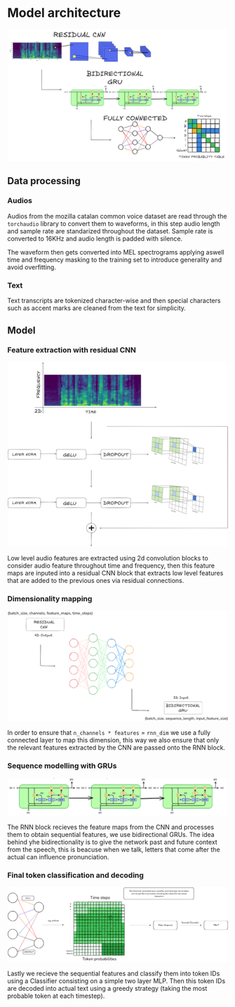 # Model architecture

![image](../resources/model.png)

## Data processing

### Audios
Audios from the mozilla catalan common voice dataset are read through the `torchaudio` library to convert them to waveforms, in this step audio length and sample rate are standarized throughout the dataset. Sample rate is converted to 16KHz and audio length is padded with silence.

The waveform then gets converted into MEL spectrograms applying aswell time and frequency masking to the training set to introduce generality and avoid overfitting.

### Text
Text transcripts are tokenized character-wise and then special characters such as accent marks are cleaned from the text for simplicity.


## Model

### Feature extraction with residual CNN

![image](../resources/CNN.png)

Low level audio features are extracted using 2d convolution blocks to consider audio feature throughout time and frequency, then this feature maps are inputed into a residual CNN block that extracts low level features that are added to the previous ones via residual connections.

### Dimensionality mapping

![image](../resources/Linear.png)

In order to ensure that `n_channels * features` = `rnn_dim` we use a fully connected layer to map this dimension, this way we also ensure that only the relevant features extracted by the CNN are passed onto the RNN block. 

### Sequence modelling with GRUs

![image](../resources/RNN.png)

The RNN block recieves the feature maps from the CNN and processes them to obtain sequential features, we use bidirectional GRUs. The idea behind yhe bidirectionality is to give the network past and future context from the speech, this is beacuse when we talk, letters that come after the actual can influence pronunciation.

### Final token classification and decoding

![image](../resources/classifier.png)

Lastly we recieve the sequential features and classify them into token IDs using a Classifier consisting on a simple two layer MLP. Then this token IDs are decoded into actual text using a greedy strategy (taking the most probable token at each timestep).

